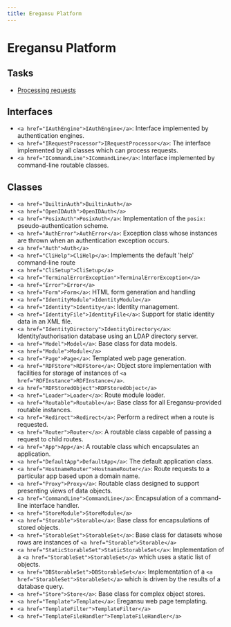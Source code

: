 ```yaml
---
title: Eregansu Platform
---
```


# Eregansu Platform

## Tasks

* <a href="Processing-requests">Processing requests</a>

## Interfaces

* `<a href="IAuthEngine">IAuthEngine</a>`: Interface implemented by authentication engines.
* `<a href="IRequestProcessor">IRequestProcessor</a>`: The interface implemented by all classes which can process requests.
* `<a href="ICommandLine">ICommandLine</a>`: Interface implemented by command-line routable classes.

## Classes

* `<a href="BuiltinAuth">BuiltinAuth</a>`
* `<a href="OpenIDAuth">OpenIDAuth</a>`
* `<a href="PosixAuth">PosixAuth</a>`: Implementation of the `posix:` pseudo-authentication scheme.
* `<a href="AuthError">AuthError</a>`: Exception class whose instances are thrown when an authentication exception
occurs.
* `<a href="Auth">Auth</a>`
* `<a href="CliHelp">CliHelp</a>`: Implements the default 'help' command-line route
* `<a href="CliSetup">CliSetup</a>`
* `<a href="TerminalErrorException">TerminalErrorException</a>`
* `<a href="Error">Error</a>`
* `<a href="Form">Form</a>`: HTML form generation and handling
* `<a href="IdentityModule">IdentityModule</a>`
* `<a href="Identity">Identity</a>`: Identity management.
* `<a href="IdentityFile">IdentityFile</a>`: Support for static identity data in an XML file.
* `<a href="IdentityDirectory">IdentityDirectory</a>`: Identity/authorisation database using an LDAP directory server.
* `<a href="Model">Model</a>`: Base class for data models.
* `<a href="Module">Module</a>`
* `<a href="Page">Page</a>`: Templated web page generation.
* `<a href="RDFStore">RDFStore</a>`: Object store implementation with facilities for storage of instances of
`<a href="RDFInstance">RDFInstance</a>`.
* `<a href="RDFStoredObject">RDFStoredObject</a>`
* `<a href="Loader">Loader</a>`: Route module loader.
* `<a href="Routable">Routable</a>`: Base class for all Eregansu-provided routable instances.
* `<a href="Redirect">Redirect</a>`: Perform a redirect when a route is requested.
* `<a href="Router">Router</a>`: A routable class capable of passing a request to child routes.
* `<a href="App">App</a>`: A routable class which encapsulates an application.
* `<a href="DefaultApp">DefaultApp</a>`: The default application class.
* `<a href="HostnameRouter">HostnameRouter</a>`: Route requests to a particular app based upon a domain name.
* `<a href="Proxy">Proxy</a>`: Routable class designed to support presenting views of data objects.
* `<a href="CommandLine">CommandLine</a>`: Encapsulation of a command-line interface handler.
* `<a href="StoreModule">StoreModule</a>`
* `<a href="Storable">Storable</a>`: Base class for encapsulations of stored objects.
* `<a href="StorableSet">StorableSet</a>`: Base class for datasets whose rows are instances of `<a href="Storable">Storable</a>`
* `<a href="StaticStorableSet">StaticStorableSet</a>`: Implementation of a `<a href="StorableSet">StorableSet</a>` which uses a static list of objects.
* `<a href="DBStorableSet">DBStorableSet</a>`: Implementation of a `<a href="StorableSet">StorableSet</a>` which is driven by the results of a
database query.
* `<a href="Store">Store</a>`: Base class for complex object stores.
* `<a href="Template">Template</a>`: Eregansu web page templating.
* `<a href="TemplateFilter">TemplateFilter</a>`
* `<a href="TemplateFileHandler">TemplateFileHandler</a>`

